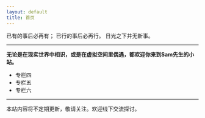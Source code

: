 ```yaml
---
layout: default
title: 首页
---
```


已有的事后必再有； 已行的事后必再行。 日光之下并无新事。 

---

**无论是在现实世界中相识，或是在虚拟空间里偶遇，都欢迎你来到Sam先生的小站。**

- 专栏四
- 专栏五
- 专栏六

---

本站内容将不定期更新，敬请关注。欢迎线下交流探讨。
